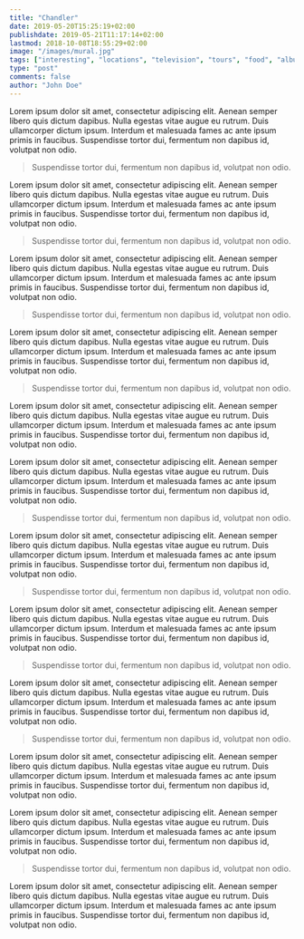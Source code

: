 ```yaml
---
title: "Chandler"
date: 2019-05-20T15:25:19+02:00
publishdate: 2019-05-21T11:17:14+02:00
lastmod: 2018-10-08T18:55:29+02:00
image: "/images/mural.jpg"
tags: ["interesting", "locations", "television", "tours", "food", "albuquerque"]
type: "post"
comments: false
author: "John Doe"
---
```


Lorem ipsum dolor sit amet, consectetur adipiscing elit. Aenean semper libero quis dictum dapibus. 
Nulla egestas vitae augue eu rutrum. Duis ullamcorper dictum ipsum. Interdum et malesuada fames ac 
ante ipsum primis in faucibus. Suspendisse tortor dui, fermentum non dapibus id, volutpat non odio.

> Suspendisse tortor dui, fermentum non dapibus id, volutpat non odio.

Lorem ipsum dolor sit amet, consectetur adipiscing elit. Aenean semper libero quis dictum dapibus. 
Nulla egestas vitae augue eu rutrum. Duis ullamcorper dictum ipsum. Interdum et malesuada fames ac 
ante ipsum primis in faucibus. Suspendisse tortor dui, fermentum non dapibus id, volutpat non odio.

> Suspendisse tortor dui, fermentum non dapibus id, volutpat non odio.

Lorem ipsum dolor sit amet, consectetur adipiscing elit. Aenean semper libero quis dictum dapibus. 
Nulla egestas vitae augue eu rutrum. Duis ullamcorper dictum ipsum. Interdum et malesuada fames ac 
ante ipsum primis in faucibus. Suspendisse tortor dui, fermentum non dapibus id, volutpat non odio.

> Suspendisse tortor dui, fermentum non dapibus id, volutpat non odio.

Lorem ipsum dolor sit amet, consectetur adipiscing elit. Aenean semper libero quis dictum dapibus. 
Nulla egestas vitae augue eu rutrum. Duis ullamcorper dictum ipsum. Interdum et malesuada fames ac 
ante ipsum primis in faucibus. Suspendisse tortor dui, fermentum non dapibus id, volutpat non odio.

> Suspendisse tortor dui, fermentum non dapibus id, volutpat non odio.

Lorem ipsum dolor sit amet, consectetur adipiscing elit. Aenean semper libero quis dictum dapibus. 
Nulla egestas vitae augue eu rutrum. Duis ullamcorper dictum ipsum. Interdum et malesuada fames ac 
ante ipsum primis in faucibus. Suspendisse tortor dui, fermentum non dapibus id, volutpat non odio.

Lorem ipsum dolor sit amet, consectetur adipiscing elit. Aenean semper libero quis dictum dapibus. 
Nulla egestas vitae augue eu rutrum. Duis ullamcorper dictum ipsum. Interdum et malesuada fames ac 
ante ipsum primis in faucibus. Suspendisse tortor dui, fermentum non dapibus id, volutpat non odio.

> Suspendisse tortor dui, fermentum non dapibus id, volutpat non odio.

Lorem ipsum dolor sit amet, consectetur adipiscing elit. Aenean semper libero quis dictum dapibus. 
Nulla egestas vitae augue eu rutrum. Duis ullamcorper dictum ipsum. Interdum et malesuada fames ac 
ante ipsum primis in faucibus. Suspendisse tortor dui, fermentum non dapibus id, volutpat non odio.

> Suspendisse tortor dui, fermentum non dapibus id, volutpat non odio.

Lorem ipsum dolor sit amet, consectetur adipiscing elit. Aenean semper libero quis dictum dapibus. 
Nulla egestas vitae augue eu rutrum. Duis ullamcorper dictum ipsum. Interdum et malesuada fames ac 
ante ipsum primis in faucibus. Suspendisse tortor dui, fermentum non dapibus id, volutpat non odio.

> Suspendisse tortor dui, fermentum non dapibus id, volutpat non odio.

Lorem ipsum dolor sit amet, consectetur adipiscing elit. Aenean semper libero quis dictum dapibus. 
Nulla egestas vitae augue eu rutrum. Duis ullamcorper dictum ipsum. Interdum et malesuada fames ac 
ante ipsum primis in faucibus. Suspendisse tortor dui, fermentum non dapibus id, volutpat non odio.

> Suspendisse tortor dui, fermentum non dapibus id, volutpat non odio.

Lorem ipsum dolor sit amet, consectetur adipiscing elit. Aenean semper libero quis dictum dapibus. 
Nulla egestas vitae augue eu rutrum. Duis ullamcorper dictum ipsum. Interdum et malesuada fames ac 
ante ipsum primis in faucibus. Suspendisse tortor dui, fermentum non dapibus id, volutpat non odio.

Lorem ipsum dolor sit amet, consectetur adipiscing elit. Aenean semper libero quis dictum dapibus. 
Nulla egestas vitae augue eu rutrum. Duis ullamcorper dictum ipsum. Interdum et malesuada fames ac 
ante ipsum primis in faucibus. Suspendisse tortor dui, fermentum non dapibus id, volutpat non odio.

> Suspendisse tortor dui, fermentum non dapibus id, volutpat non odio.

Lorem ipsum dolor sit amet, consectetur adipiscing elit. Aenean semper libero quis dictum dapibus. 
Nulla egestas vitae augue eu rutrum. Duis ullamcorper dictum ipsum. Interdum et malesuada fames ac 
ante ipsum primis in faucibus. Suspendisse tortor dui, fermentum non dapibus id, volutpat non odio.